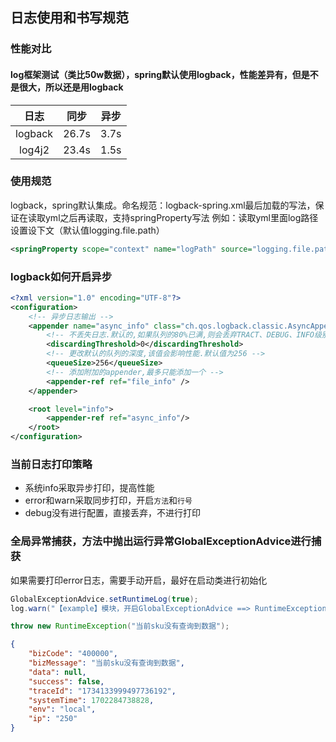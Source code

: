 ## 日志使用和书写规范

### 性能对比
#### log框架测试（类比50w数据），spring默认使用logback，性能差异有，但是不是很大，所以还是用logback
|   日志    |  同步   |  异步  |
|:-------:|:-----:|:----:|
| logback | 26.7s | 3.7s |
| log4j2 | 23.4s | 1.5s |

### 使用规范
logback，spring默认集成。命名规范：logback-spring.xml最后加载的写法，保证在读取yml之后再读取，支持springProperty写法
例如：读取yml里面log路径设置设下文（默认值logging.file.path）
~~~xml
<springProperty scope="context" name="logPath" source="logging.file.path" defaultValue="logging.file.path"/>
~~~

### logback如何开启异步
~~~xml
<?xml version="1.0" encoding="UTF-8"?>
<configuration>
    <!-- 异步日志输出 -->
    <appender name="async_info" class="ch.qos.logback.classic.AsyncAppender">
        <!-- 不丢失日志.默认的,如果队列的80%已满,则会丢弃TRACT、DEBUG、INFO级别的日志 -->
        <discardingThreshold>0</discardingThreshold>
        <!-- 更改默认的队列的深度,该值会影响性能.默认值为256 -->
        <queueSize>256</queueSize>
        <!-- 添加附加的appender,最多只能添加一个 -->
        <appender-ref ref="file_info" />
    </appender>

    <root level="info">
        <appender-ref ref="async_info"/>
    </root>
</configuration>
~~~

### 当前日志打印策略
* 系统info采取异步打印，提高性能
* error和warn采取同步打印，开启`方法`和`行号`
* debug没有进行配置，直接丢弃，不进行打印


### 全局异常捕获，方法中抛出运行异常GlobalExceptionAdvice进行捕获
如果需要打印error日志，需要手动开启，最好在启动类进行初始化
~~~java
GlobalExceptionAdvice.setRuntimeLog(true);
log.warn("【example】模块，开启GlobalExceptionAdvice ==> RuntimeException errorLog");
~~~


~~~java
throw new RuntimeException("当前sku没有查询到数据");
~~~

~~~json
{
    "bizCode": "400000",
    "bizMessage": "当前sku没有查询到数据",
    "data": null,
    "success": false,
    "traceId": "1734133999497736192",
    "systemTime": 1702284738828,
    "env": "local",
    "ip": "250"
}
~~~


